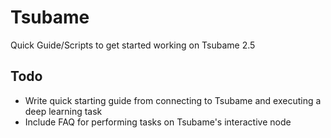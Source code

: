 # Tsubame
Quick Guide/Scripts to get started working on Tsubame 2.5

## Todo
* Write quick starting guide from connecting to Tsubame and executing a deep learning task
* Include FAQ for performing tasks on Tsubame's interactive node
